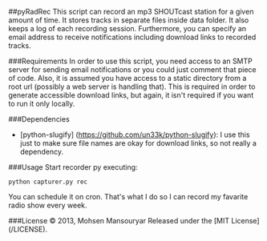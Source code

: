 ##pyRadRec
This script can record an mp3 SHOUTcast station for a given amount of time. It stores tracks in separate files inside data folder. It also keeps a log of each recording session. Furthermore, you can specify an email address to receive notifications including download links to recorded tracks.

###Requirements
In order to use this script, you need access to an SMTP server for sending email notifications or you could just comment that piece of code. Also, it is assumed you have access to a static directory from a root url (possibly a web server is handling that). This is required in order to generate accessible download links, but again, it isn't required if you want to run it only locally.

###Dependencies
- [python-slugify] (https://github.com/un33k/python-slugify): I use this just to make sure file names are okay for download links, so not really a dependency.

###Usage
Start recorder py executing:

    python capturer.py rec
    
You can schedule it on cron. That's what I do so I can record my favarite radio show every week.

###License
© 2013, Mohsen Mansouryar Released under the [MIT License] (/LICENSE).
